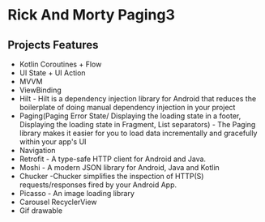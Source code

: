 # Rick And Morty Paging3
## Projects Features
- Kotlin Coroutines + Flow
- UI State + UI Action
- MVVM
- ViewBinding
- Hilt - Hilt is a dependency injection library for Android that reduces the boilerplate of doing manual dependency injection in your project
- Paging(Paging Error State/ Displaying the loading state in a footer, Displaying the loading state in Fragment, List separators) - The Paging library makes it easier for you to load data incrementally and gracefully within your app's UI
- Navigation
- Retrofit - A type-safe HTTP client for Android and Java.
- Moshi - A modern JSON library for Android, Java and Kotlin
- Chucker -Chucker simplifies the inspection of HTTP(S) requests/responses fired by your Android App.
- Picasso - An image loading library 
- Carousel RecyclerView
- Gif drawable
